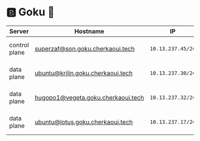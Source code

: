 # :b: Goku :kimono:

| Server           | Hostname                             |  IP               | Specs                 |
|------------------|--------------------------------------|-------------------|-----------------------|
| control plane    |superzaf@son.goku.cherkaoui.tech        | `10.13.237.45/24` | 64GB Ram,      16cpus |
| data plane       |ubuntu@krilin.goku.cherkaoui.tech     | `10.13.237.30/24` | 64GB Ram,      16cpus |
| data plane       |hugopo1@vegeta.goku.cherkaoui.tech     | `10.13.237.32/24` | 64GB Ram,       8cpus |
| data plane       |ubuntu@lotus.goku.cherkaoui.tech      | `10.13.237.17/24` | 64GB Ram,      16cpus |


